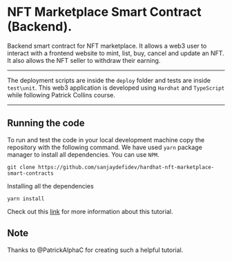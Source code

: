 # NFT Marketplace Smart Contract (Backend).

Backend smart contract for NFT marketplace. It allows a web3 user to interact with a frontend website to mint, list, buy, cancel and update an NFT. It also allows the NFT seller to withdraw their earning.

---

The deployment scripts are inside the `deploy` folder and tests are inside `test\unit`. This web3 application is developed using `Hardhat` and `TypeScript` while following Patrick Collins course.

---

## Running the code
To run and test the code in your local development machine copy the repository with the following command. We have used `yarn` package manager to install all dependencies. You can use `NPM`.

```shell
git clone https://github.com/sanjaydefidev/hardhat-nft-marketplace-smart-contracts
```
Installing all the dependencies
```shell
yarn install
```
Check out this [link](https://github.com/PatrickAlphaC/hardhat-nft-marketplace-fcc) for more information about this tutorial.

## Note
Thanks to @PatrickAlphaC for creating such a helpful tutorial.
